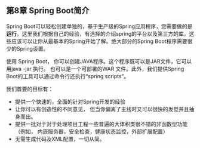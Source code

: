 ## 第8章 Spring Boot简介

Spring Boot可以轻松创建单独的，基于生产级的Spring应用程序，您需要做的是**运行**。这里我们根据自己的经验，有选择的介绍spring的平台以及第三方的库，这些应该可以让你从最基本的Spring开始了解。绝大部分的Spring Boot程序需要很少的Spring设置。

使用 Spring Boot， 你可以创建JAVA程序。这个程序既可以是JAR文件，它可以用java -jar 执行。 也可以是一个可部署的WAR 文件。此外，我们提供Spring Boot的工具可以通过命令行还执行“spring scripts”。

我们首要的目标有：

* 提供一个快速的，全面的针对Spring开发的经验
* 让你可以有创造性的不同意见， 但当你偏离了主线时又可以很快的发觉并且抽身而出。
* 提供一批对于对于处理项目工程一些普遍的大体积类很不错的非函数型功能（例如， 内嵌服务器，安全检查，健康状态监控，外部扩展配置）
* 无需生成代码及XML配置，一切从简。




